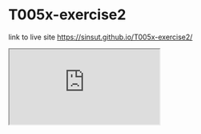 # T005x-exercise2

link to live site https://sinsut.github.io/T005x-exercise2/

<iframe src="https://docs.google.com/spreadsheets/d/1LCROx_jn9zVxTaKLi2YcgR0LDVIp1qyDwNwaKWDxZE8/pubchart?oid=816447031&amp;format=interactive"></iframe>
